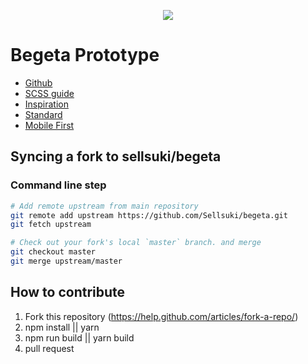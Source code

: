 <p align="center">
<img src="https://d30y9cdsu7xlg0.cloudfront.net/png/58043-200.png">
</p>

# Begeta Prototype
- [Github](https://github.com/Sellsuki/begeta)
- [SCSS guide](http://sass-lang.com/guide)
- [Inspiration](https://github.com/BioMaRu/biomatic)
- [Standard](http://design.sellsuki.com/atomic/flexdirection/)
- [Mobile First](https://zellwk.com/blog/how-to-write-mobile-first-css/)

## Syncing a fork to sellsuki/begeta
### Command line step
 ```sh
# Add remote upstream from main repository
git remote add upstream https://github.com/Sellsuki/begeta.git
git fetch upstream

# Check out your fork's local `master` branch. and merge
git checkout master
git merge upstream/master
```
 
## How to contribute
1. Fork this repository (https://help.github.com/articles/fork-a-repo/)
2. npm install || yarn
3. npm run build || yarn build
4. pull request
